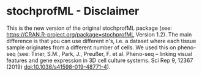 # stochprofML - Disclaimer
This is the new version of the original stochprofML package (see: https://CRAN.R-project.org/package=stochprofML Version 1.2).
The main difference is that you can use different n's, i.e. a dataset where each tissue sample originates from a different number of cells.
We used this on pheno-seq (see: Tirier, S.M., Park, J., Preußer, F. et al. Pheno-seq – linking visual features and gene expression in 3D cell culture systems. Sci Rep 9, 12367 (2019) <doi:10.1038/s41598-019-48771-4>). 


